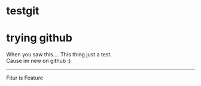 # testgit
<h1>trying github</h1>

When you saw this.... This thing just a test. <br>Cause im new on github :)
<hr>

Fitur is Feature
